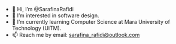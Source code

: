 - 👋 Hi, I’m @SarafinaRafidi
- 👀 I’m interested in software design.
- 🌱 I’m currently learning Computer Science at Mara University of Technology (UiTM).
- 📫 Reach me by email: sarafina_rafidi@outlook.com

<!---
SarafinaRafidi/SarafinaRafidi is a ✨ special ✨ repository because its `README.md` (this file) appears on your GitHub profile.
You can click the Preview link to take a look at your changes.
--->
